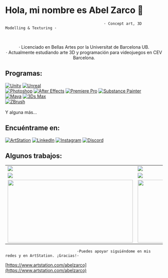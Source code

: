 # Hola, mi nombre es Abel Zarco 👋
                                                · Concept art, 3D Modelling & Texturing ·
                                         
                                   
<br/>
<p align=center>· Licenciado en Bellas Artes por la Universitat de Barcelona UB.</br>
· Actualmente estudiando arte 3D y programación para videojuegos en CEV Barcelona.

## Programas:
[![Unity](https://img.shields.io/badge/Unity-1B72BE?style=for-the-badge&logo=Unity&logoColor=white&labelColor=101010)]()
[![Unreal](https://img.shields.io/badge/Unreal-FFCA28?style=for-the-badge&logo=unrealengine&logoColor=white&labelColor=101010)]()
<br>
[![Photoshop](https://img.shields.io/badge/Photoshop-31A8FF?style=for-the-badge&logo=Adobe-photoshop&logoColor=white&labelColor=101010)]()
[![After Effects](https://img.shields.io/badge/After_effects-9999FF?style=for-the-badge&logo=adobe-after-effects&logoColor=white&labelColor=101010)]()
[![Premiere Pro](https://img.shields.io/badge/premiere_pro-673AB8?style=for-the-badge&logo=adobe-premiere-pro&logoColor=white&labelColor=101010)]()
[![Substance Painter](https://img.shields.io/badge/Substance_painter-73BA25?style=for-the-badge&logo=Adobe&logoColor=white&labelColor=101010)]()
<br>
[![Maya](https://img.shields.io/badge/Maya-334455?style=for-the-badge&logo=Autodesk&logoColor=white&labelColor=101010)]()
[![3Ds Max](https://img.shields.io/badge/3Ds_Max-334455?style=for-the-badge&logo=autodesk&logoColor=white&labelColor=101010)]()
<br>
[![ZBrush](https://img.shields.io/badge/Zbrush-1A1A1A?style=for-the-badge&logo=zotero&logoColor=white&labelColor=101010)]()
<br>
<br>
Y alguna más...

## Encuéntrame en:
[![ArtStation](https://img.shields.io/badge/ArtStation-abelzarco-1877F2?style=for-the-badge&logo=ArtStation&logoColor=white&labelColor=101010)](https://www.artstation.com/abelzarco)
[![LinkedIn](https://img.shields.io/badge/LinkedIn-abel_zarco-0077B5?style=for-the-badge&logo=linkedin&logoColor=white&labelColor=101010)](https://www.linkedin.com/in/abelzarco)
[![Instagram](https://img.shields.io/badge/Instagram-@abeelzarco-E4405F?style=for-the-badge&logo=instagram&logoColor=white&labelColor=101010)](https://www.instagram.com/abeelzarco/?hl=es)
[![Discord](https://img.shields.io/badge/Discord-Zarco-5865F2?style=for-the-badge&logo=discord&logoColor=white&labelColor=101010)]()

## Algunos trabajos:

<table style="width:100%">
  <tr>
    <td>
<a href="https://www.artstation.com/artwork/wJnJyL">
  <img src="https://cdna.artstation.com/p/assets/images/images/050/519/842/large/abel-zarco-1b-abelzarco-hellboy01.jpg?1655055786" >
</a>
</td>
    <td>
<a href="https://www.artstation.com/artwork/wJnJyL">
  <img src="https://cdnb.artstation.com/p/assets/images/images/050/519/839/large/abel-zarco-1b-abelzarco-hellboy03.jpg?1655055783" >
</a>
</td>
    <td>
<a href="https://www.artstation.com/artwork/wJnJyL">
  <img src="https://cdnb.artstation.com/p/assets/images/images/050/519/849/large/abel-zarco-1b-abelzarco-hellboy02.jpg?1655055792" >
</a>
</td>
  </tr>
  <tr>
    <td>
<a href="https://www.artstation.com/artwork/nEWeKr">
  <img src="https://cdnb.artstation.com/p/assets/images/images/046/230/255/large/abel-zarco-left3.jpg?1644596881" >
</a>
</td>
<td>
<a href="https://www.artstation.com/artwork/nEWeKr">
  <img src="https://cdnb.artstation.com/p/assets/images/images/046/230/277/large/abel-zarco-right3.jpg?1644596908" >
</a>
</td>
   <td>
<a href="https://www.artstation.com/artwork/nEWeKr">
  <img src="https://cdnb.artstation.com/p/assets/images/images/046/230/275/large/abel-zarco-right2.jpg?1644596904" >
</a>
</td>
  </tr>
    <tr>
    <td>
<a href="https://www.artstation.com/artwork/b50rqk">
  <img src="https://cdna.artstation.com/p/assets/images/images/045/029/258/large/abel-zarco-abelzarco05.jpg?1641761624" width="400" height="200">
</a>
</td>
<td>
<a href="https://www.artstation.com/artwork/b50rqk">
  <img src="https://cdna.artstation.com/p/assets/images/images/045/029/244/large/abel-zarco-abelzarco04.jpg?1641761163" width="400" height="200">
</a>
</td>
   <td>
<a href="https://www.artstation.com/artwork/lRN0zG">
  <img src="https://cdna.artstation.com/p/assets/images/images/046/713/940/large/abel-zarco-final2.jpg?1645778684" width="400" height="200">
</a>
</td>
  </tr>
</table>
</table>

                                    ·Puedes apoyar siguiéndome en mis redes y en ArtStation. ¡Gracias!·
[https://www.artstation.com/abelzarco](https://www.artstation.com/abelzarco)
